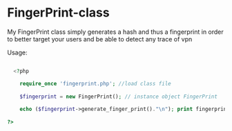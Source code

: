 # FingerPrint-class

My FingerPrint class simply generates a hash and thus a fingerprint in order to better target your users and be able to detect any trace of vpn

Usage:

```php

  <?php

    require_once 'fingerprint.php'; //load class file
    
    $fingerprint = new FingerPrint(); // instance object FingerPrint
    
    echo ($fingerprint->generate_finger_print()."\n"); print fingerprint hash of my browser
    
?>

```
